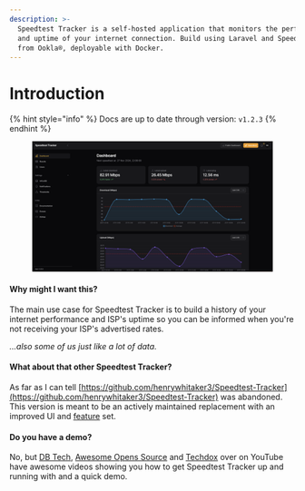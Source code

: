 ```yaml
---
description: >-
  Speedtest Tracker is a self-hosted application that monitors the performance
  and uptime of your internet connection. Build using Laravel and Speedtest CLI
  from Ookla®, deployable with Docker.
---
```


# Introduction

{% hint style="info" %}
Docs are up to date through version: `v1.2.3`
{% endhint %}

<figure><img src=".gitbook/assets/dashboard.png" alt=""><figcaption></figcaption></figure>

#### Why might I want this?

The main use case for Speedtest Tracker is to build a history of your internet performance and ISP's uptime so you can be informed when you're not receiving your ISP's advertised rates.

_...also some of us just like a lot of data._

#### What about that other Speedtest Tracker?

As far as I can tell [https://github.com/henrywhitaker3/Speedtest-Tracker](https://github.com/henrywhitaker3/Speedtest-Tracker) was abandoned. This version is meant to be an actively maintained replacement with an improved UI and [feature](features.md) set.

#### Do you have a demo?

No, but [DB Tech](https://www.youtube.com/watch?v=feArak6WCLw), [Awesome Opens Source](https://www.youtube.com/watch?v=iyRUj77cjKg) and [Techdox](https://www.youtube.com/watch?v=vZiaWyuqsaY) over on YouTube have awesome videos showing you how to get Speedtest Tracker up and running with and a quick demo.
